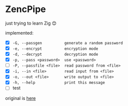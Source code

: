 # ZencPipe

just trying to learn Zig 😊

implemented:

- [x] `-G, --passgen          generate a random password`
- [x] `-e, --encrypt          encryption mode`
- [x] `-d, --decrypt          decryption mode`
- [x] `-p, --pass <password>  use <password>`
- [ ] `-P, --passfile <file>  read password from <file>`
- [x] `-i, --in <file>        read input from <file>`
- [x] `-o, --out <file>       write output to <file>`
- [x] `-h, --help             print this message`
- [ ] test

original is [here](https://github.com/jedisct1/encpipe)
